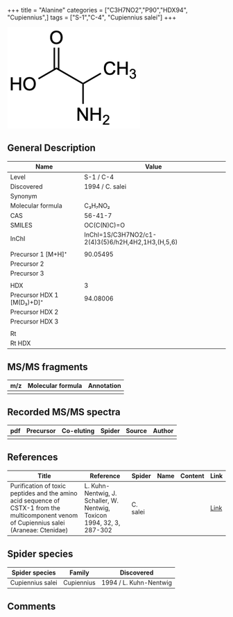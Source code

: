 +++
title = "Alanine"
categories = ["C3H7NO2","P90","HDX94",
"Cupiennius",]
tags = ["S-1","C-4",
"Cupiennius salei"]
+++

![](/img/Alanine.png)

## General Description

| Name                      | Value           |
|---------------------------|-----------------|
| Level                     | S-1 / C-4       |
| Discovered                | 1994 / C. salei |
| Synonym                   |                 |
| Molecular formula         | C₃H₇NO₂         |
| CAS                       | 56-41-7         |
| SMILES | OC(C(N)C)=O  |
| InChI  | InChI=1S/C3H7NO2/c1-2(4)3(5)6/h2H,4H2,1H3,(H,5,6)  |
|                           |                 |
| Precursor 1 [M+H]⁺        | 90.05495        |
| Precursor 2               |                 |
| Precursor 3               |                 |
|                           |                 |
| HDX                       | 3               |
| Precursor HDX 1 [M(D₃)+D]⁺ | 94.08006        |
| Precursor HDX 2           |                 |
| Precursor HDX 3           |                 |
|                           |                 |
| Rt                        |                 |
| Rt HDX                    |                 |

## MS/MS fragments

| m/z | Molecular formula | Annotation |
|-----|-------------------|------------|
|     |                   |            |

## Recorded MS/MS spectra

| pdf | Precursor | Co-eluting | Spider | Source | Author |
|-----|-----------|------------|--------|--------|--------|
|     |           |            |        |        |        |

## References

| Title                                                                                                                                      | Reference                                                              | Spider   | Name | Content | Link                                         |
|--------------------------------------------------------------------------------------------------------------------------------------------|------------------------------------------------------------------------|----------|------|---------|----------------------------------------------|
| Purification of toxic peptides and the amino acid sequence of CSTX-1 from the multicomponent venom of Cupiennius salei (Araneae: Ctenidae) | L. Kuhn-Nentwig, J. Schaller, W. Nentwig, Toxicon 1994, 32, 3, 287-302 | C. salei |      |         | [Link](https://doi.org/10.1016/0041-0101(94)90082-5) |

## Spider species

| Spider species   | Family     | Discovered             |
|------------------|------------|------------------------|
| Cupiennius salei | Cupiennius | 1994 / L. Kuhn-Nentwig |

## Comments